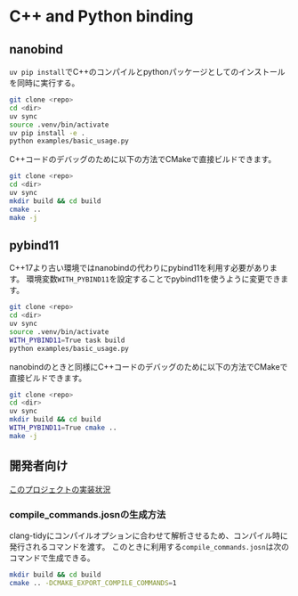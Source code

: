 # C++ and Python binding

## nanobind

`uv pip install`でC++のコンパイルとpythonパッケージとしてのインストールを同時に実行する。

``` sh
git clone <repo>
cd <dir>
uv sync
source .venv/bin/activate
uv pip install -e .
python examples/basic_usage.py
```

C++コードのデバッグのために以下の方法でCMakeで直接ビルドできます。

``` sh
git clone <repo>
cd <dir>
uv sync
mkdir build && cd build
cmake ..
make -j
```

## pybind11

C++17より古い環境ではnanobindの代わりにpybind11を利用す必要があります。
環境変数`WITH_PYBIND11`を設定することでpybind11を使うように変更できます。

``` sh
git clone <repo>
cd <dir>
uv sync
source .venv/bin/activate
WITH_PYBIND11=True task build
python examples/basic_usage.py
```

nanobindのときと同様にC++コードのデバッグのために以下の方法でCMakeで直接ビルドできます。

``` sh
git clone <repo>
cd <dir>
uv sync
mkdir build && cd build
WITH_PYBIND11=True cmake ..
make -j
```

## 開発者向け

[このプロジェクトの実装状況](docs/implementation-status.md)

### compile_commands.josnの生成方法

clang-tidyにコンパイルオプションに合わせて解析させるため、コンパイル時に発行されるコマンドを渡す。
このときに利用する`compile_commands.josn`は次のコマンドで生成できる。

``` sh
mkdir build && cd build
cmake .. -DCMAKE_EXPORT_COMPILE_COMMANDS=1
```

